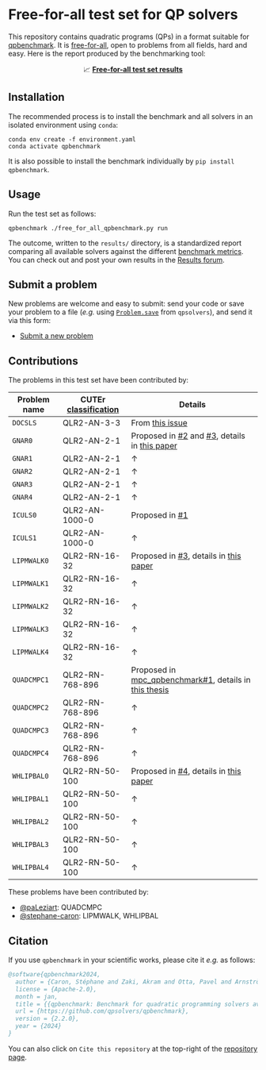 # Free-for-all test set for QP solvers

This repository contains quadratic programs (QPs) in a format suitable for [qpbenchmark](https://github.com/qpsolvers/qpbenchmark). It is [free-for-all](https://en.wiktionary.org/wiki/free-for-all#Noun), open to problems from all fields, hard and easy. Here is the report produced by the benchmarking tool:

<p align=center>
  📈 <a href="results/free_for_all_qpbenchmark_ref.md"><strong>Free-for-all test set results</strong></a>
</p>

## Installation

The recommended process is to install the benchmark and all solvers in an isolated environment using ``conda``:

```console
conda env create -f environment.yaml
conda activate qpbenchmark
```

It is also possible to install the benchmark individually by ``pip install qpbenchmark``.

## Usage

Run the test set as follows:

```
qpbenchmark ./free_for_all_qpbenchmark.py run
```

The outcome, written to the `results/` directory, is a standardized report comparing all available solvers against the different [benchmark metrics](https://github.com/qpsolvers/qpbenchmark#metrics). You can check out and post your own results in the [Results forum](https://github.com/qpsolvers/free_for_all_qpbenchmark/discussions/categories/results).

## Submit a problem

New problems are welcome and easy to submit: send your code or save your problem to a file (*e.g.* using [`Problem.save`](https://qpsolvers.github.io/qpsolvers/quadratic-programming.html#qpsolvers.problem.Problem.save) from ``qpsolvers``), and send it via this form:

- [Submit a new problem](https://github.com/qpsolvers/free_for_all_qpbenchmark/issues/new?template=new_problem.md)

## Contributions

The problems in this test set have been contributed by:

| Problem name  | CUTEr [classification](https://www.cuter.rl.ac.uk//Problems/classification.shtml) | Details |
|---------------|-------------|-----------------------------------|
| ``DOCSLS``    | QLR2-AN-3-3 | From [this issue](https://github.com/qpsolvers/qpsolvers/issues/278) |
| ``GNAR0``     | QLR2-AN-2-1 | Proposed in [#2](https://github.com/qpsolvers/free_for_all_qpbenchmark/issues/2) and [#3](https://github.com/qpsolvers/free_for_all_qpbenchmark/issues/3), details in [this paper](https://hal.inria.fr/hal-01418462/document) |
| ``GNAR1``     | QLR2-AN-2-1 | ↑ |
| ``GNAR2``     | QLR2-AN-2-1 | ↑ |
| ``GNAR3``     | QLR2-AN-2-1 | ↑ |
| ``GNAR4``     | QLR2-AN-2-1 | ↑ |
| ``ICULS0``    | QLR2-AN-1000-0 | Proposed in [#1](https://github.com/qpsolvers/free_for_all_qpbenchmark/issues/1) |
| ``ICULS1``    | QLR2-AN-1000-0 | ↑ |
| ``LIPMWALK0`` | QLR2-RN-16-32 | Proposed in [#3](https://github.com/qpsolvers/mpc_qpbenchmark/issues/3), details in [this paper](https://inria.hal.science/inria-00390462) |
| ``LIPMWALK1`` | QLR2-RN-16-32 | ↑ |
| ``LIPMWALK2`` | QLR2-RN-16-32 | ↑ |
| ``LIPMWALK3`` | QLR2-RN-16-32 | ↑ |
| ``LIPMWALK4`` | QLR2-RN-16-32 | ↑ |
| ``QUADCMPC1`` | QLR2-RN-768-896 | Proposed in [mpc\_qpbenchmark#1](https://github.com/qpsolvers/mpc_qpbenchmark/issues/1), details in [this thesis](https://laas.hal.science/tel-03936109/document) |
| ``QUADCMPC2`` | QLR2-RN-768-896 | ↑ |
| ``QUADCMPC3`` | QLR2-RN-768-896 | ↑ |
| ``QUADCMPC4`` | QLR2-RN-768-896 | ↑ |
| ``WHLIPBAL0`` | QLR2-RN-50-100 | Proposed in [#4](https://github.com/qpsolvers/mpc_qpbenchmark/issues/4), details in [this paper](https://inria.hal.science/hal-04198663/) |
| ``WHLIPBAL1`` | QLR2-RN-50-100 | ↑ |
| ``WHLIPBAL2`` | QLR2-RN-50-100 | ↑ |
| ``WHLIPBAL3`` | QLR2-RN-50-100 | ↑ |
| ``WHLIPBAL4`` | QLR2-RN-50-100 | ↑ |

These problems have been contributed by:

- [@paLeziart](https://github.com/paLeziart): QUADCMPC
- [@stephane-caron](https://github.com/stephane-caron): LIPMWALK, WHLIPBAL

## Citation

If you use `qpbenchmark` in your scientific works, please cite it *e.g.* as follows:

```bibtex
@software{qpbenchmark2024,
  author = {Caron, Stéphane and Zaki, Akram and Otta, Pavel and Arnström, Daniel and Carpentier, Justin},
  license = {Apache-2.0},
  month = jan,
  title = {{qpbenchmark: Benchmark for quadratic programming solvers available in Python}},
  url = {https://github.com/qpsolvers/qpbenchmark},
  version = {2.2.0},
  year = {2024}
}
```

You can also click on ``Cite this repository`` at the top-right of the [repository page](https://github.com/qpsolvers/qpbenchmark/).
